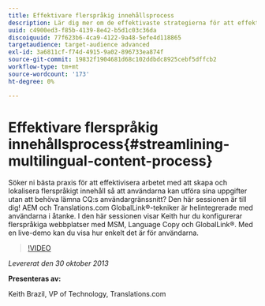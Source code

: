 ```yaml
---
title: Effektivare flerspråkig innehållsprocess
description: Lär dig mer om de effektivaste strategierna för att effektivisera framtagning och lokalisering av flerspråkigt innehåll så att användarna kan utföra sina uppgifter utan att behöva lämna CQ-användargränssnittet. AEM och Translations.com GlobalLink®-tekniker är helintegrerade med användarna i åtanke. Se Keith demonstrera hur du konfigurerar flerspråkiga webbplatser med MSM, language copy och GlobalLink®. Med en live-demo kan du visa hur enkelt det är för användarna.
uuid: c4900ed3-f85b-4139-8e42-b5d1c03c36da
discoiquuid: 77f623b6-4ca9-4122-9a48-5efe4d118865
targetaudience: target-audience advanced
exl-id: 3a6811cf-f74d-4915-9a02-896733ea874f
source-git-commit: 19832f1904681d68c102ddbdc8925cebf5dffcb2
workflow-type: tm+mt
source-wordcount: '173'
ht-degree: 0%

---
```


# Effektivare flerspråkig innehållsprocess{#streamlining-multilingual-content-process}

Söker ni bästa praxis för att effektivisera arbetet med att skapa och lokalisera flerspråkigt innehåll så att användarna kan utföra sina uppgifter utan att behöva lämna CQ:s användargränssnitt? Den här sessionen är till dig! AEM och Translations.com GlobalLink®-tekniker är helintegrerade med användarna i åtanke. I den här sessionen visar Keith hur du konfigurerar flerspråkiga webbplatser med MSM, Language Copy och GlobalLink®. Med en live-demo kan du visa hur enkelt det är för användarna.

>[!VIDEO](https://video.tv.adobe.com/v/19569/?quality=9)

*Levererat den 30 oktober 2013*

**Presenteras av:**

Keith Brazil, VP of Technology, Translations.com

<!--
[Get back to the Overview](https://helpx.adobe.com/experience-manager/kt/eseminars/gems/aem-index.html)
-->
